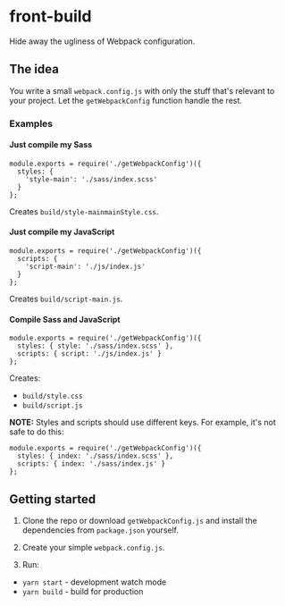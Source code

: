 # front-build
Hide away the ugliness of Webpack configuration.

## The idea
You write a small `webpack.config.js` with only the stuff that's relevant to your project. Let the `getWebpackConfig` function handle the rest.

### Examples

#### Just compile my Sass
```JS
module.exports = require('./getWebpackConfig')({
  styles: {
    'style-main': './sass/index.scss'
  }
};
```
Creates `build/style-mainmainStyle.css`.

#### Just compile my JavaScript
```JS
module.exports = require('./getWebpackConfig')({
  scripts: {
    'script-main': './js/index.js'
  }
};
```
Creates `build/script-main.js`.

#### Compile Sass and JavaScript
```JS
module.exports = require('./getWebpackConfig')({
  styles: { style: './sass/index.scss' },
  scripts: { script: './js/index.js' }
};
```
Creates:
- `build/style.css`
- `build/script.js`

**NOTE:** Styles and scripts should use different keys. For example, it's not safe to do this:

```JS
module.exports = require('./getWebpackConfig')({
  styles: { index: './sass/index.scss' },
  scripts: { index: './sass/index.js' }
};
```

## Getting started

1. Clone the repo or download `getWebpackConfig.js` and install the dependencies from `package.json` yourself.

2. Create your simple `webpack.config.js`.

3. Run:
- `yarn start` - development watch mode
- `yarn build` - build for production

